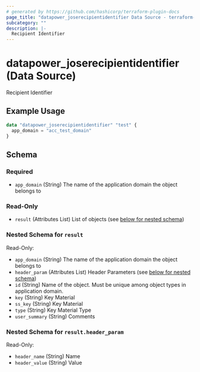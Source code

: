 ```yaml
---
# generated by https://github.com/hashicorp/terraform-plugin-docs
page_title: "datapower_joserecipientidentifier Data Source - terraform-provider-datapower"
subcategory: ""
description: |-
  Recipient Identifier
---
```


# datapower_joserecipientidentifier (Data Source)

Recipient Identifier

## Example Usage

```terraform
data "datapower_joserecipientidentifier" "test" {
  app_domain = "acc_test_domain"
}
```

<!-- schema generated by tfplugindocs -->
## Schema

### Required

- `app_domain` (String) The name of the application domain the object belongs to

### Read-Only

- `result` (Attributes List) List of objects (see [below for nested schema](#nestedatt--result))

<a id="nestedatt--result"></a>
### Nested Schema for `result`

Read-Only:

- `app_domain` (String) The name of the application domain the object belongs to
- `header_param` (Attributes List) Header Parameters (see [below for nested schema](#nestedatt--result--header_param))
- `id` (String) Name of the object. Must be unique among object types in application domain.
- `key` (String) Key Material
- `ss_key` (String) Key Material
- `type` (String) Key Material Type
- `user_summary` (String) Comments

<a id="nestedatt--result--header_param"></a>
### Nested Schema for `result.header_param`

Read-Only:

- `header_name` (String) Name
- `header_value` (String) Value
